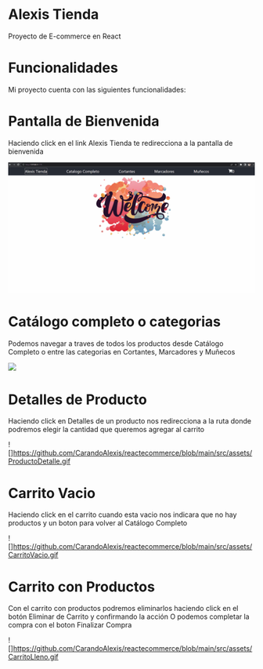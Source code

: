 # Alexis Tienda

Proyecto de E-commerce en React

# Funcionalidades

Mi proyecto cuenta con las siguientes funcionalidades:

# Pantalla de Bienvenida

Haciendo click en el link Alexis Tienda te redirecciona a la pantalla de bienvenida

![](https://github.com/CarandoAlexis/reactecommerce/blob/main/src/assets/Welcome.gif)

# Catálogo completo o categorias

Podemos navegar a traves de todos los productos desde Catálogo Completo o entre las categorias en Cortantes, Marcadores y Muñecos

![](https://github.com/CarandoAlexis/reactecommerce/blob/main/src/assets/CatalogoCategorias.gif)

# Detalles de Producto

Haciendo click en Detalles de un producto nos redirecciona a la ruta donde podremos elegir la cantidad que queremos agregar al carrito

![]https://github.com/CarandoAlexis/reactecommerce/blob/main/src/assets/ProductoDetalle.gif

# Carrito Vacio

Haciendo click en el carrito cuando esta vacio nos indicara que no hay productos y un boton para volver al Catálogo Completo

![]https://github.com/CarandoAlexis/reactecommerce/blob/main/src/assets/CarritoVacio.gif

# Carrito con Productos

Con el carrito con productos podremos eliminarlos haciendo click en el botón Eliminar de Carrito y confirmando la acción
O podemos completar la compra con el boton Finalizar Compra

![]https://github.com/CarandoAlexis/reactecommerce/blob/main/src/assets/CarritoLleno.gif
